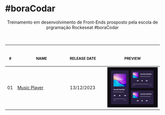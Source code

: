 # #boraCodar

<p align="center">
    Treinamento em desenvolvimento de Front-Ends prosposto pela escola de prgramação Rockeseat #boraCodar <br>
    <br>
    <br><table>
    <thead>
        <tr>
            <th align="center">
                <img width="20" height="1"> 
                <p>
                    <small>#</small>
                </p>
            </th>
            <th align="center">
                <img width="300" height="1"> 
                <p> 
                    <small>
                        NAME
                    </small>
                </p>
            </th>
            <th align="left">
                <img width="140" height="1">
                <p align="left"> 
                    <small>
                    RELEASE DATE
                    </small>
                </p>
            </th>
            <th align="center">
                <img width="201" height="1">
                <p align="center"> 
                    <small>
                    PREVIEW
                    </small>
                </p>
            </th>
        </tr>
    </thead>
    <tbody>
        <tr>
            <td>01</td>
            <td><a href="Projeto1">Music Player </a></td>
            <td>13/12/2023</td>
            <td align="center">
            <a href="Projeto1"><img width="300px" src="https://github.com/k3n3dfelix/BoraCodar/blob/main/screens/01.JPG" /></a></td>
        </tr>   
    </tbody>
</table></p>
